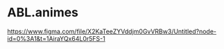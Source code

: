 # ABL.animes
https://www.figma.com/file/X2KaTeeZYVddjm0GvVRBw3/Untitled?node-id=0%3A1&t=1AiraYQx64L0r5FS-1
